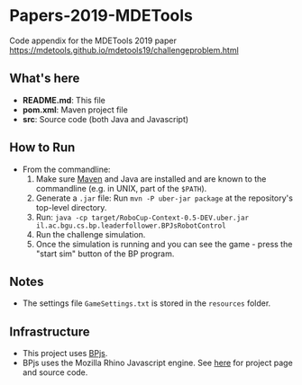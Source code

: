 # Papers-2019-MDETools
Code appendix for the MDETools 2019 paper
https://mdetools.github.io/mdetools19/challengeproblem.html

## What's here

* **README.md**: This file
* **pom.xml**: Maven project file
* **src**: Source code (both Java and Javascript)

## How to Run
* From the commandline:
  1. Make sure [Maven](http://maven.apache.org) and Java are installed and are known to the commandline (e.g. in UNIX, part of the `$PATH`).
  1. Generate a `.jar` file: Run `mvn -P uber-jar package` at the repository's top-level directory.
  1. Run: `java -cp target/RoboCup-Context-0.5-DEV.uber.jar il.ac.bgu.cs.bp.leaderfollower.BPJsRobotControl`
  1. Run the challenge simulation.
  1. Once the simulation is running and you can see the game - press the "start sim" button of the BP program.

## Notes
* The settings file `GameSettings.txt` is stored in the `resources` folder.


## Infrastructure
* This project uses [BPjs](https://github.com/bThink-BGU/BPjs).
* BPjs uses the Mozilla Rhino Javascript engine. See [here](https://developer.mozilla.org/en-US/docs/Mozilla/Projects/Rhino) for project page and source code.
